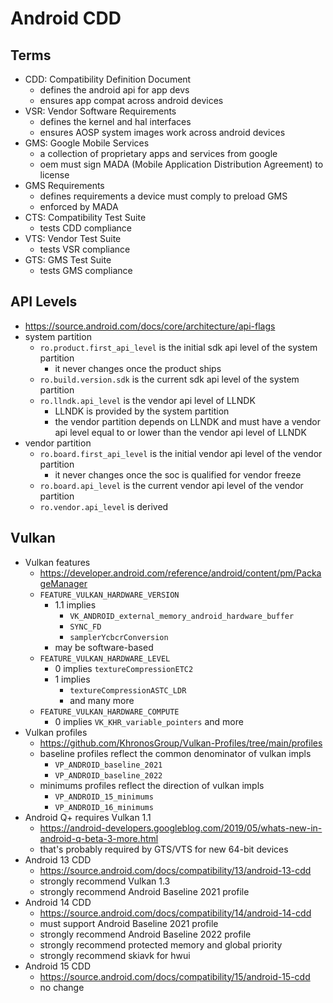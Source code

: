 Android CDD
===========

## Terms

- CDD: Compatibility Definition Document
  - defines the android api for app devs
  - ensures app compat across android devices
- VSR: Vendor Software Requirements
  - defines the kernel and hal interfaces
  - ensures AOSP system images work across android devices
- GMS: Google Mobile Services
  - a collection of proprietary apps and services from google
  - oem must sign MADA (Mobile Application Distribution Agreement) to
    license
- GMS Requirements
  - defines requirements a device must comply to preload GMS
  - enforced by MADA
- CTS: Compatibility Test Suite
  - tests CDD compliance
- VTS: Vendor Test Suite
  - tests VSR compliance
- GTS: GMS Test Suite
  - tests GMS compliance

## API Levels

- <https://source.android.com/docs/core/architecture/api-flags>
- system partition
  - `ro.product.first_api_level` is the initial sdk api level of the system
    partition
    - it never changes once the product ships
  - `ro.build.version.sdk` is the current sdk api level of the system
    partition
  - `ro.llndk.api_level` is the vendor api level of LLNDK
    - LLNDK is provided by the system partition
    - the vendor partition depends on LLNDK and must have a vendor api level
      equal to or lower than the vendor api level of LLNDK
- vendor partition
  - `ro.board.first_api_level` is the initial vendor api level of the vendor
    partition
    - it never changes once the soc is qualified for vendor freeze
  - `ro.board.api_level` is the current vendor api level of the vendor
    partition
  - `ro.vendor.api_level` is derived

## Vulkan

- Vulkan features
  - <https://developer.android.com/reference/android/content/pm/PackageManager>
  - `FEATURE_VULKAN_HARDWARE_VERSION`
    - 1.1 implies
      - `VK_ANDROID_external_memory_android_hardware_buffer`
      - `SYNC_FD`
      - `samplerYcbcrConversion`
    - may be software-based
  - `FEATURE_VULKAN_HARDWARE_LEVEL`
    - 0 implies `textureCompressionETC2`
    - 1 implies
      - `textureCompressionASTC_LDR`
      - and many more
  - `FEATURE_VULKAN_HARDWARE_COMPUTE`
    - 0 implies `VK_KHR_variable_pointers` and more
- Vulkan profiles
  - <https://github.com/KhronosGroup/Vulkan-Profiles/tree/main/profiles>
  - baseline profiles reflect the common denominator of vulkan impls
    - `VP_ANDROID_baseline_2021`
    - `VP_ANDROID_baseline_2022`
  - minimums profiles reflect the direction of vulkan impls
    - `VP_ANDROID_15_minimums`
    - `VP_ANDROID_16_minimums`
- Android Q+ requires Vulkan 1.1
  - <https://android-developers.googleblog.com/2019/05/whats-new-in-android-q-beta-3-more.html>
  - that's probably required by GTS/VTS for new 64-bit devices
- Android 13 CDD
  - <https://source.android.com/docs/compatibility/13/android-13-cdd>
  - strongly recommend Vulkan 1.3
  - strongly recommend Android Baseline 2021 profile
- Android 14 CDD
  - <https://source.android.com/docs/compatibility/14/android-14-cdd>
  - must support Android Baseline 2021 profile
  - strongly recommend Android Baseline 2022 profile
  - strongly recommend protected memory and global priority
  - strongly recommend skiavk for hwui
- Android 15 CDD
  - <https://source.android.com/docs/compatibility/15/android-15-cdd>
  - no change
